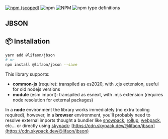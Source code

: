 [![npm (scoped)](https://img.shields.io/npm/v/@lifaon/jbson.svg)](https://www.npmjs.com/package/@lifaon/jbson)
![npm](https://img.shields.io/npm/dm/@lifaon/jbson.svg)
![NPM](https://img.shields.io/npm/l/@lifaon/jbson.svg)
![npm type definitions](https://img.shields.io/npm/types/@lifaon/jbson.svg)

## JBSON


## 📦 Installation

```bash
yarn add @lifaon/jbson
# or
npm install @lifaon/jbson --save
```

This library supports:

- **common-js** (require): transpiled as es2020, with .cjs extension, useful for old nodejs versions
- **module** (esm import): transpiled as esnext, with .mjs extension (requires node resolution for external packages)

In a **node** environment the library works immediately (no extra tooling required),
however, in a **browser** environment, you'll probably need to resolve external imports thought a bundler like
[snowpack](https://www.snowpack.dev/),
[rollup](https://rollupjs.org/guide/en/),
[webpack](https://webpack.js.org/),
etc...
or directly using [skypack](https://www.skypack.dev/):
[https://cdn.skypack.dev/@lifaon/jbson](https://cdn.skypack.dev/@lifaon/jbson)
